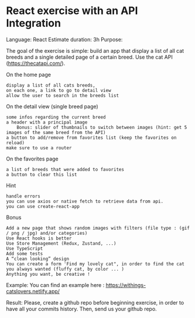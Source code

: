# React exercise with an API Integration

Language: React
Estimate duration: 3h
Purpose:

The goal of the exercise is simple: build an app that display a list of all cat breeds and a single detailed page of a certain breed.
Use the cat API (https://thecatapi.com/).

On the home page

    display a list of all cats breeds,
    on each one, a link to go to detail view
    allow the user to search in the breeds list

On the detail view (single breed page)

    some infos regarding the current breed
    a header with a principal image
        Bonus: slider of thumbnails to switch between images (hint: get 5 images of the same breed from the API)
    a button to add/remove from favorites list (keep the favorites on reload)
    make sure to use a router

On the favorites page

    a list of breeds that were added to favorites
    a button to clear this list

Hint

    handle errors
    you can use axios or native fetch to retrieve data from api.
    you can use create-react-app

Bonus

    Add a new page that shows random images with filters (file type : (gif / png / jpg) and/or categories)
    Use React hooks is better
    Use Store Management (Redux, Zustand, ...)
    Use TypeScript
    Add some tests
    A “clean looking” design
    You can create a form 'Find my lovely cat", in order to find the cat you always wanted (fluffy cat, by color ... )
    Anything you want, be creative ! 

Example:
You can find an example here : https://withings-catslovers.netlify.app/

Result:  Please, create a github repo before beginning exercise, in order to have all your commits history. Then, send us your github repo.